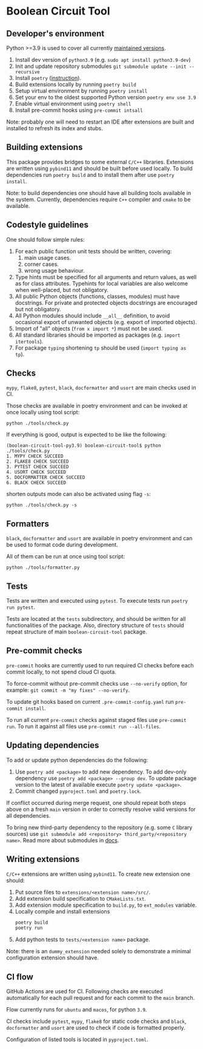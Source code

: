 # Boolean Circuit Tool


## Developer's environment

Python >=3.9 is used to cover all currently
[maintained versions](https://devguide.python.org/versions/).

1. Install dev version of `python3.9` (e.g. `sudo apt install python3.9-dev`)
1. Init and update repository submodules `git submodule update --init --recursive`
1. Install `poetry` ([instruction](https://python-poetry.org/docs/)).
1. Build extensions locally by running `poetry build`
1. Setup virtual environment by running `poetry install`
1. Set your env to the oldest supported Python version `poetry env use 3.9`
1. Enable virtual environment using `poetry shell`
1. Install pre-commit hooks using `pre-commit intsall`

Note: probably one will need to restart an IDE after extensions are built and
installed to refresh its index and stubs.

## Building extensions

This package provides bridges to some external `C/C++` libraries. Extensions
are written using `pybind11` and should be built before used locally. To build
dependencies run `poetry build` and to install them after use `poetry install`.

Note: to build dependencies one should have all building tools available
in the system. Currently, dependencies require `C++` compiler and `cmake`
to be available.

## Codestyle guidelines

One should follow simple rules:

1. For each public function unit tests should be written, covering:
   1. main usage cases.
   2. corner cases.
   3. wrong usage behaviour.
2. Type hints must be specified for all arguments and return values, as well
as for class attributes. Typehints for local variables are also welcome when
well-placed, but not obligatory.
3. All public Python objects (functions, classes, modules) must have docstrings.
For private and protected objects docstrings are encouraged but not obligatory.
4. All Python modules should include `__all__` definition, to avoid occasional
export of unwanted objects (e.g. export of imported objects).
5. Import of "all" objects (`from x import *`) must not be used.
6. All standard libraries should be imported as packages
(e.g. `import itertools`).
7. For package `typing` shortening `tp` should be used (`import typing as tp`).

## Checks

`mypy`, `flake8`, `pytest`, `black`, `docformatter` and `usort` are main checks
used in CI.

Those checks are available in poetry environment and can be invoked at once
locally using tool script:

`python ./tools/check.py`

If everything is good, output is expected to be like the following:

```
(boolean-circuit-tool-py3.9) boolean-circuit-tool$ python ./tools/check.py
1. MYPY CHECK SUCCEED
2. FLAKE8 CHECK SUCCEED
3. PYTEST CHECK SUCCEED
4. USORT CHECK SUCCEED
5. DOCFORMATTER CHECK SUCCEED
6. BLACK CHECK SUCCEED
```

shorten outputs mode can also be activated using flag `-s`:

`python ./tools/check.py -s`

## Formatters

`black`, `docformatter` and `usort` are available in poetry environment
and can be used to format code during development.

All of them can be run at once using tool script:

`python ./tools/formatter.py`

## Tests

Tests are written and executed using `pytest`.
To execute tests run `poetry run pytest`.

Tests are located at the `tests` subdirectory, and should be written for all
functionalities of the package. Also, directory structure of `tests` should
repeat structure of main `boolean-circuit-tool` package.

## Pre-commit checks

`pre-commit` hooks are currently used to run required CI checks before each
commit locally, to not spend cloud CI quota.

To force-commit without pre-commit checks use `--no-verify` option, for
example: `git commit -m "my fixes" --no-verify`.

To update git hooks based on current `.pre-commit-config.yaml` run
`pre-commit install`.

To run all current `pre-commit` checks against staged files use `pre-commit run`.
To run it against all files use `pre-commit run --all-files`.

## Updating dependencies

To add or update python dependencies do the following:

1. Use `poetry add <package>` to add new dependency. To add dev-only dependency
use `poetry add <package> --group dev`. To update package version to the latest
of available execute `poetry update <package>`.
2. Commit changed `pyproject.toml` and `poetry.lock`.

If conflict occurred during merge request, one should repeat both steps above
on a fresh `main` version in order to correctly resolve valid versions for
all dependencies.

To bring new third-party dependency to the repository (e.g. some `C` library
sources) use `git submodule add <repository> third_party/<repository name>`.
Read more about submodules in
[docs](https://git-scm.com/book/en/v2/Git-Tools-Submodules).

## Writing extensions

`C/C++` extensions are written using `pybind11`. To create new extension one should:

1. Put source files to `extensions/<extension name>/src/`.
2. Add extension build specification to `CMakeLists.txt`.
3. Add extension module specification to `build.py`, to `ext_modules` variable.
4. Locally compile and install extensions
   ```sh
   poetry build
   poetry run
   ```
5. Add python tests to `tests/<extension name>` package.

Note: there is an `dummy_extension` needed solely to demonstrate a minimal
configuration extension should have.

## CI flow

GitHub Actions are used for CI. Following checks are executed automatically for
each pull request and for each commit to the `main` branch.

Flow currently runs for `ubuntu` and `macos`, for python `3.9`.

CI checks include `pytest`, `mypy`, `flake8` for static code checks and `black`,
`docformatter` and `usort` are used to check if code is formatted properly.

Configuration of listed tools is located in `pyproject.toml`.
